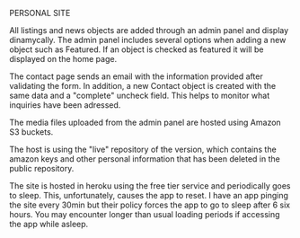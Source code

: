 PERSONAL SITE


All listings and news objects are added through an admin panel and display dinamycally.
The admin panel includes several options when adding a new object such as Featured. 
If an object is checked as featured it will be displayed on the home page.

The contact page sends an email with the information provided after validating the form.
In addition, a new Contact object is created with the same data and a "complete" uncheck field. This
helps to monitor what inquiries have been adressed.

The media files uploaded from the admin panel are hosted using Amazon S3 buckets.

The host is using the "live" repository of the version, which contains the amazon keys and other
personal information that has been deleted in the public repository.

The site is hosted in heroku using the free tier service and periodically goes to sleep.
This, unfortunately, causes the app to reset. I have an app pinging the site every 30min
but their policy forces the app to go to sleep after 6 six hours. You may encounter
longer than usual loading periods if accessing the app while asleep.
